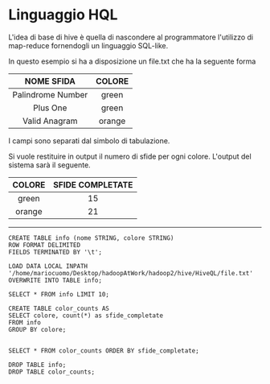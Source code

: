 # Linguaggio HQL


L'idea di base di hive è quella di nascondere al programmatore l'utilizzo di map-reduce fornendogli un linguaggio SQL-like.

In questo esempio si ha a disposizione un file.txt che ha la seguente forma
 

| NOME SFIDA | COLORE
| :---: | :---: |
| Palindrome Number | green
| Plus One | green
| Valid Anagram | orange

I campi sono separati dal simbolo di tabulazione.


Si vuole restituire in output il numero di sfide per ogni colore.
L'output del sistema sarà il seguente.

| COLORE | SFIDE COMPLETATE
| :---: | :---: |
| green | 15
| orange | 21

--- 
```
CREATE TABLE info (nome STRING, colore STRING)
ROW FORMAT DELIMITED
FIELDS TERMINATED BY '\t';

LOAD DATA LOCAL INPATH '/home/mariocuomo/Desktop/hadoopAtWork/hadoop2/hive/HiveQL/file.txt'
OVERWRITE INTO TABLE info;

SELECT * FROM info LIMIT 10;

CREATE TABLE color_counts AS
SELECT colore, count(*) as sfide_completate
FROM info
GROUP BY colore;


SELECT * FROM color_counts ORDER BY sfide_completate;

DROP TABLE info;
DROP TABLE color_counts;
```
